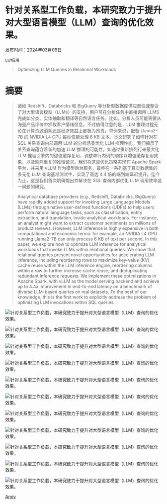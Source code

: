 # 针对关系型工作负载，本研究致力于提升对大型语言模型（LLM）查询的优化效果。

发布时间：2024年03月09日

`LLM应用`

> Optimizing LLM Queries in Relational Workloads

# 摘要

> 诸如 Redshift、Databricks 和 BigQuery 等分析型数据库供应商快速整合了对大型语言模型（LLMs）的支持，用户可在分析任务中直接调用 LLMS 完成如分类、实体抽取和翻译等自然语言任务。比如，分析人员可能需要从海量产品评价中抓取客户情绪信息。不过值得注意的是，LLM 推理过程无论在计算资源消耗还是经济效益上都极为昂贵，举例来说，配备 Llama2-7B 的 NVIDIA L4 GPU 每秒仅能处理 6 KB 文本。本文研究了如何针对在 SQL 关系查询内部调用 LLM 的分析场景优化 LLM 推理性能。我们揭示了关系查询蕴含着新的加速 LLM 推理的可能性，如通过重新排列行来最大化 LLM 推理引擎内的键值缓存复用，调整单行内列的顺序以增强缓存复用效果，以及剔除重复的推理请求。我们将这些优化策略实现在 Apache Spark 平台，并采用 vLLM 作为模型后台服务，最终在一系列基于真实数据集的多元化 LLM 查询基准测试中，实现了高达 4.4 倍的端到端延迟提升。迄今为止，这是我们首次明确提出并解决在 SQL 查询内部优化 LLM 调用效率这一问题的研究。

> Analytical database providers (e.g., Redshift, Databricks, BigQuery) have rapidly added support for invoking Large Language Models (LLMs) through native user-defined functions (UDFs) to help users perform natural language tasks, such as classification, entity extraction, and translation, inside analytical workloads. For instance, an analyst might want to extract customer sentiments on millions of product reviews. However, LLM inference is highly expensive in both computational and economic terms: for example, an NVIDIA L4 GPU running Llama2-7B can only process 6 KB of text per second. In this paper, we explore how to optimize LLM inference for analytical workloads that invoke LLMs within relational queries. We show that relational queries present novel opportunities for accelerating LLM inference, including reordering rows to maximize key-value (KV) cache reuse within the LLM inference engine, reordering columns within a row to further increase cache reuse, and deduplicating redundant inference requests. We implement these optimizations in Apache Spark, with vLLM as the model serving backend and achieve up to 4.4x improvement in end-to-end latency on a benchmark of diverse LLM-based queries on real datasets. To the best of our knowledge, this is the first work to explicitly address the problem of optimizing LLM invocations within SQL queries.

![针对关系型工作负载，本研究致力于提升对大型语言模型（LLM）查询的优化效果。](../../../paper_images/2403.05821/x1.png)

![针对关系型工作负载，本研究致力于提升对大型语言模型（LLM）查询的优化效果。](../../../paper_images/2403.05821/x2.png)

![针对关系型工作负载，本研究致力于提升对大型语言模型（LLM）查询的优化效果。](../../../paper_images/2403.05821/x3.png)

![针对关系型工作负载，本研究致力于提升对大型语言模型（LLM）查询的优化效果。](../../../paper_images/2403.05821/x4.png)

![针对关系型工作负载，本研究致力于提升对大型语言模型（LLM）查询的优化效果。](../../../paper_images/2403.05821/cache_hit_rate_movies_pdf.png)

![针对关系型工作负载，本研究致力于提升对大型语言模型（LLM）查询的优化效果。](../../../paper_images/2403.05821/cache_hit_rate_products_pdf.png)

![针对关系型工作负载，本研究致力于提升对大型语言模型（LLM）查询的优化效果。](../../../paper_images/2403.05821/x5.png)

![针对关系型工作负载，本研究致力于提升对大型语言模型（LLM）查询的优化效果。](../../../paper_images/2403.05821/x6.png)

![针对关系型工作负载，本研究致力于提升对大型语言模型（LLM）查询的优化效果。](../../../paper_images/2403.05821/x7.png)

![针对关系型工作负载，本研究致力于提升对大型语言模型（LLM）查询的优化效果。](../../../paper_images/2403.05821/x8.png)

![针对关系型工作负载，本研究致力于提升对大型语言模型（LLM）查询的优化效果。](../../../paper_images/2403.05821/x9.png)

[Arxiv](https://arxiv.org/abs/2403.05821)